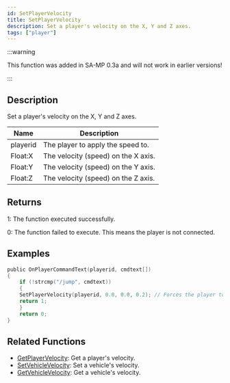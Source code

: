```yaml
---
id: SetPlayerVelocity
title: SetPlayerVelocity
description: Set a player's velocity on the X, Y and Z axes.
tags: ["player"]
---
```


:::warning

This function was added in SA-MP 0.3a and will not work in earlier versions!

:::

## Description

Set a player's velocity on the X, Y and Z axes.

| Name     | Description                         |
| -------- | ----------------------------------- |
| playerid | The player to apply the speed to.   |
| Float:X  | The velocity (speed) on the X axis. |
| Float:Y  | The velocity (speed) on the Y axis. |
| Float:Z  | The velocity (speed) on the Z axis. |

## Returns

1: The function executed successfully.

0: The function failed to execute. This means the player is not connected.

## Examples

```c
public OnPlayerCommandText(playerid, cmdtext[])
{
    if (!strcmp("/jump", cmdtext))
    {
    SetPlayerVelocity(playerid, 0.0, 0.0, 0.2); // Forces the player to jump (Z velocity + 0.2)
    return 1;
    }
    return 0;
}
```

## Related Functions

- [GetPlayerVelocity](../functions/GetPlayerVelocity.md): Get a player's velocity.
- [SetVehicleVelocity](../functions/SetVehicleVelocity.md): Set a vehicle's velocity.
- [GetVehicleVelocity](../functions/GetVehicleVelocity.md): Get a vehicle's velocity.
